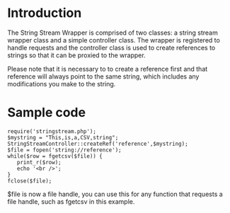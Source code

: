 # Introduction #

The String Stream Wrapper is comprised of two classes: a string stream wrapper class and a simple controller class. The wrapper is registered to handle requests and the controller class is used to create references to strings so that it can be proxied to the wrapper.

Please note that it is necessary to to create a reference first and that
reference will always point to the same string, which includes any
modifications you make to the string.

# Sample code #
```
require('stringstream.php');
$mystring = "This,is,a,CSV,string";
StringStreamController::createRef('reference',$mystring);
$file = fopen('string://reference');
while($row = fgetcsv($file)) {
   print_r($row);
   echo '<br />';
}
fclose($file);
```

$file is now a file handle, you can use this for any function that requests a
file handle, such as fgetcsv in this example.

